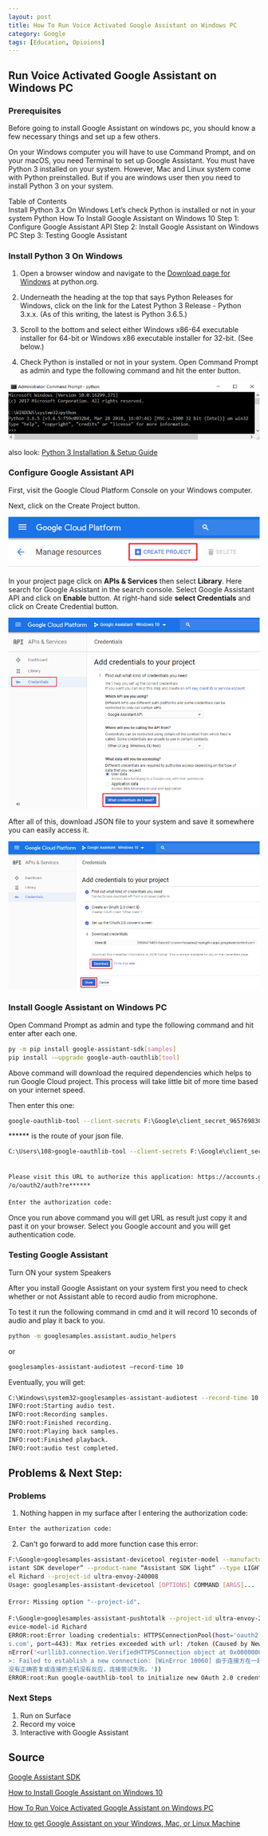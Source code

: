 ```yaml
---
layout: post
title: How To Run Voice Activated Google Assistant on Windows PC
category: Google
tags: [Education, Opioions]
---
```



## Run Voice Activated Google Assistant on Windows PC

### Prerequisites

Before going to install Google Assistant on windows pc, you should know a few necessary things and set up a few others.

On your Windows computer you will have to use Command Prompt, and on your macOS, you need Terminal to set up Google Assistant.
You must have Python 3 installed on your system. However, Mac and Linux system come with Python preinstalled. But if you are windows user then you need to install Python 3 on your system.



Table of Contents	
Install Python 3.x On Windows
Let’s check Python is installed or not in your system
Python
How To Install Google Assistant on Windows 10
Step 1: Configure Google Assistant API
Step 2: Install Google Assistant on Windows PC
Step 3: Testing Google Assistant


### Install Python 3 On Windows
1. Open a browser window and navigate to the [Download page for Windows](https://www.python.org/downloads/windows/) at python.org.
2. Underneath the heading at the top that says Python Releases for Windows, click on the link for the Latest Python 3 Release - Python 3.x.x. (As of this writing, the latest is Python 3.6.5.)
3. Scroll to the bottom and select either Windows x86-64 executable installer for 64-bit or Windows x86 executable installer for 32-bit. (See below.)

4. Check Python is installed or not in your system. Open Command Prompt as admin and type the following command and hit the enter button.

![python](Google/1-python.png)

also look: [Python 3 Installation & Setup Guide](https://realpython.com/installing-python/#step-1-download-the-python-3-installer)

### Configure Google Assistant API
First, visit the Google Cloud Platform Console on your Windows computer.

Next, click on the Create Project button.

![project](Google/2-project.png)

In your project page click on __APIs & Services__ then select __Library__. Here search for Google Assistant in the search console. Select Google Assistant API and click on __Enable__ button. At right-hand side __select Credentials__ and click on Create Credential button.

![credentials](Google/3-credentials.png)

After all of this, download JSON file to your system and save it somewhere you can easily access it.

![download](Google/4-download.png)

### Install Google Assistant on Windows PC
Open Command Prompt as admin and type the following command and hit enter after each one.

```bash
py -m pip install google-assistant-sdk[samples]
pip install -–upgrade google-auth-oauthlib[tool]
```

Above command will download the required dependencies which helps to run Google Cloud project. This process will take little bit of more time based on your internet speed.

Then enter this one:


```bash
google-oauthlib-tool --client-secrets F:\Google\client_secret_965769830407-******.apps.googleusercontent.com.json --scope https://www.googleapis.com/auth/assistant-sdk-prototype --save --headless
```

****** is the route of your json file.



```bash
C:\Users\108>google-oauthlib-tool --client-secrets F:\Google\client_secret_965769830407-******.apps.googleusercontent.com.json --scope https://www.googleapis.com/auth/assistant-sdk-prototype --save --headless


Please visit this URL to authorize this application: https://accounts.google.com
/o/oauth2/auth?re******

Enter the authorization code:
```
Once you run above command you will get URL as result just copy it and past it on your browser.
Select you Google account and you will get authentication code.

### Testing Google Assistant

Turn ON your system Speakers

After you install Google Assistant on your system first you need to check whether or not Assistant able to record audio from microphone.

To test it run the following command in cmd and it will record 10 seconds of audio and play it back to you.

```bash
python -m googlesamples.assistant.audio_helpers
```
or
```bash
googlesamples-assistant-audiotest –record-time 10
```

Eventually, you will get:
```bash
C:\Windows\system32>googlesamples-assistant-audiotest --record-time 10
INFO:root:Starting audio test.
INFO:root:Recording samples.
INFO:root:Finished recording.
INFO:root:Playing back samples.
INFO:root:Finished playback.
INFO:root:audio test completed.
```
## Problems & Next Step:
### Problems
1. Nothing happen in my surface after I entering the authorization code:
```bash
Enter the authorization code:
```
2. Can't go forward to add more function case this error:
```bash
F:\Google>googlesamples-assistant-devicetool register-model --manufacturer “Ass
istant SDK developer” --product-name “Assistant SDK light” --type LIGHT --mod
el Richard --project-id ultra-envoy-240008
Usage: googlesamples-assistant-devicetool [OPTIONS] COMMAND [ARGS]...

Error: Missing option "--project-id".

F:\Google>googlesamples-assistant-pushtotalk --project-id ultra-envoy-240008 --d
evice-model-id Richard
ERROR:root:Error loading credentials: HTTPSConnectionPool(host='oauth2.googleapi
s.com', port=443): Max retries exceeded with url: /token (Caused by NewConnectio
nError('<urllib3.connection.VerifiedHTTPSConnection object at 0x000000000535E9B0
>: Failed to establish a new connection: [WinError 10060] 由于连接方在一段时间后
没有正确答复或连接的主机没有反应，连接尝试失败。'))
ERROR:root:Run google-oauthlib-tool to initialize new OAuth 2.0 credentials.
```

### Next Steps
1. Run on Surface
2. Record my voice
3. Interactive with Google Assistant

## Source
[Google Assistant SDK](https://developers.google.com/assistant/sdk/guides/service/python/embed/run-sample)

[How to Install Google Assistant on Windows 10](https://troubleshooter.xyz/wiki/how-to-install-google-assistant-on-windows-10/)

[How To Run Voice Activated Google Assistant on Windows PC](http://www.techieleaf.net/how-to-run-voice-activated-google-assistant-on-windows-pc/)

[How to get Google Assistant on your Windows, Mac, or Linux Machine](https://www.xda-developers.com/how-to-get-google-assistant-on-your-windows-mac-or-linux-machine/)

